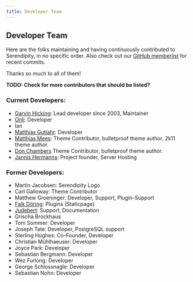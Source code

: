 ```yaml
---
title: Developer Team
---
```


## Developer Team

Here are the folks maintaining and having continuously contributed to Serendipity, in no specific order. Also check out our [GitHub memberlist](https://github.com/orgs/s9y/people) for recent commits.

Thanks so much to all of them!

**TODO: Check for more contributors that should be listed?**

### Current Developers:

* [Garvin Hicking](http://garv.in): Lead developer since 2003, Maintainer
* [Onli](http://www.onli-blogging.de): Developer
* Ian
* [Matthias Gutjahr](http://matthias-gutjahr.de/): Developer
* [Matthias Mees](http://yellowled.de): Theme Contributor, bulletproof theme author, 2k11 theme author.
* [Don Chambers](http://www.optional-necessity.com) Theme Contributor, bulletproof theme author.
* [Jannis Hermanns](http://jann.is): Project founder, Server Hosting

### Former Developers:

* Martin Jacobsen: Serendipity Logo
* Carl Galloway: Theme Contributor
* Matthew Groeninger: Developer, Support, Plugin-Support
* [Falk Döring](http://www.fadoe.de/blog/): Plugins (Staticpage)
* [Judebert](http://judebert.com): Support, Documentation
* Grischa Brockhaus
* Tom Sommer: Developer
* Joseph Tate: Developer, PostgreSQL support
* Sterling Hughes: Co-Founder, Developer
* Christian Mühlhaeuser: Developer
* Joyce Park: Developer
* Sebastian Bergmann: Developer
* Wez Furlong: Developer
* George Schlossnagle: Developer
* Sebastian Nohn: Developer

